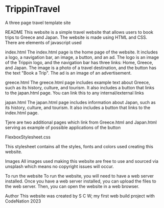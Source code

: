 # TrippinTravel
A three page travel template site

README This website is a simple travel website that allows users to book trips to Greece and Japan. The website is made using HTML and CSS. There are elements of javascript used

index.html The index.html page is the home page of the website. It includes a logo, a navigation bar, an image, a button, and an ad. The logo is an image of the Trippin logo, and the navigation bar has three links: Home, Greece, and Japan. The image is a photo of a travel destination, and the button has the text "Book a Trip". The ad is an image of an advertisement.

greece.html The greece.html page includes example text about Greece, such as its history, culture, and tourism. It also includes a button that links to the japan.html page. You can link this to any internal/external links

japan.html The japan.html page includes information about Japan, such as its history, culture, and tourism. It also includes a button that links to the index.html page.

Tjere are two additional pages which link from Greece.html and Japan.html serving as example of possible applications of the button

FlexboxStylesheet.css

This stylesheet contains all the styles, fonts and colors used creating this website.

Images All images used making this website are free to use and sourced via unsplash which means no copyright issues will occur.

To run the website To run the website, you will need to have a web server installed. Once you have a web server installed, you can upload the files to the web server. Then, you can open the website in a web browser.

Author This website was created by S C W; my first web build project with CodeNation 2023
